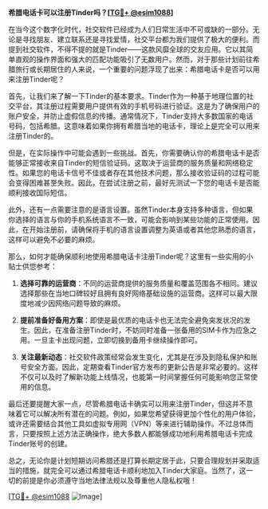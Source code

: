 **希腊电话卡可以注册Tinder吗？[[TG💪+ @esim1088](https://t.me/s/esim1088)]**

在当今这个数字化时代，社交软件已经成为人们日常生活中不可或缺的一部分。无论是寻找朋友、建立联系还是寻找爱情，社交平台都为我们提供了极大的便利。而提到社交软件，不得不提的就是Tinder——这款风靡全球的交友应用。它以其简单直观的操作界面和强大的匹配功能吸引了无数用户。然而，对于那些计划前往希腊旅行或长期居住的人来说，一个重要的问题浮现了出来：希腊电话卡是否可以用来注册Tinder呢？

首先，让我们来了解一下Tinder的基本要求。Tinder作为一种基于地理位置的社交平台，其注册过程需要用户提供有效的手机号码进行验证。这是为了确保用户的账户安全，并防止虚假信息的传播。通常情况下，Tinder支持大多数国家的电话号码，包括希腊。这意味着如果你拥有希腊当地的电话卡，理论上是完全可以用来注册Tinder的。

但是，在实际操作中可能会遇到一些挑战。首先，你需要确认你的希腊电话卡是否能够正常接收来自Tinder的短信验证码。这取决于运营商的服务质量和网络稳定性。如果您的电话卡信号不佳或者存在其他技术问题，那么接收验证码的过程可能会变得困难甚至失败。因此，在尝试注册之前，最好先测试一下您的电话卡是否能顺利接收国际短信。

此外，还有一点需要注意的是语言设置。虽然Tinder本身支持多种语言，但如果你选择的语言与你的手机系统语言不一致，可能会影响到某些功能的正常使用。因此，在开始注册前，请确保将手机的语言设置调整为英语或者其他您熟悉的语言，这样可以避免不必要的麻烦。

那么，如何才能确保顺利地使用希腊电话卡注册Tinder呢？这里有一些实用的小贴士供您参考：

1. **选择可靠的运营商**：不同的运营商提供的服务质量和覆盖范围各不相同。建议选择那些在当地口碑较好且拥有良好网络基础设施的运营商。这样可以最大限度地减少因网络问题导致的麻烦。

2. **提前准备好备用方案**：即使是最优质的电话卡也无法完全避免突发状况的发生。因此，在准备注册Tinder时，不妨同时准备一张备用的SIM卡作为应急之用。一旦主卡出现问题，立即切换到备用卡继续操作即可。

3. **关注最新动态**：社交软件政策经常会发生变化，尤其是在涉及到隐私保护和账号安全方面。因此，定期查看Tinder官方发布的更新公告是非常必要的。这样不仅可以及时了解新功能上线情况，也能第一时间掌握任何可能影响您正常使用的信息。

最后还要提醒大家一点，尽管希腊电话卡确实可以用来注册Tinder，但这并不意味着它可以解决所有潜在的问题。例如，如果您希望获得更加个性化的用户体验，或许还需要结合其他工具如虚拟专用网（VPN）等来进行辅助操作。不过总体而言，只要按照上述方法正确操作，绝大多数人都能够成功地利用希腊电话卡完成Tinder账号的创建。

总之，无论你是计划短期访问希腊还是打算长期定居于此，只要合理规划并采取适当的措施，就完全可以通过希腊电话卡顺利地加入Tinder大家庭。当然了，这一切的前提是你必须遵守当地法律法规以及尊重他人隐私权哦！

[[TG💪+ @esim1088](https://t.me/s/esim1088) ![Image](https://i.postimg.cc/4NQfJmqS/Snipaste-2025-05-13-00-14-12.png)]